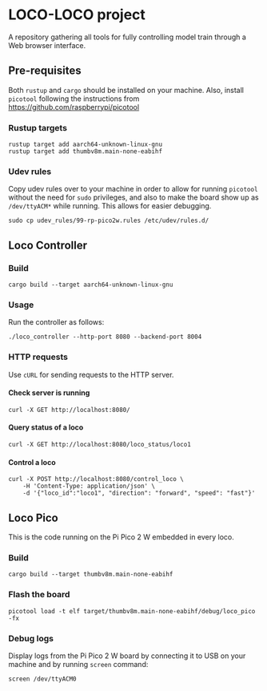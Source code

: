 # LOCO-LOCO project

A repository gathering all tools for fully controlling model train through a Web browser interface.

## Pre-requisites

Both `rustup` and `cargo` should be installed on your machine.
Also, install `picotool` following the instructions from
https://github.com/raspberrypi/picotool

### Rustup targets

```
rustup target add aarch64-unknown-linux-gnu
rustup target add thumbv8m.main-none-eabihf
```

### Udev rules

Copy udev rules over to your machine in order to allow for running `picotool`
without the need for `sudo` privileges, and also to make the board show up
as `/dev/ttyACM*` while running. This allows for easier debugging.

```
sudo cp udev_rules/99-rp-pico2w.rules /etc/udev/rules.d/
```

## Loco Controller

### Build

```
cargo build --target aarch64-unknown-linux-gnu
```

### Usage

Run the controller as follows:
```
./loco_controller --http-port 8080 --backend-port 8004
```

### HTTP requests

Use `cURL` for sending requests to the HTTP server.

#### Check server is running

```
curl -X GET http://localhost:8080/
```

#### Query status of a loco

```
curl -X GET http://localhost:8080/loco_status/loco1
```

#### Control a loco

```
curl -X POST http://localhost:8080/control_loco \
    -H 'Content-Type: application/json' \
    -d '{"loco_id":"loco1", "direction": "forward", "speed": "fast"}'
```

## Loco Pico

This is the code running on the Pi Pico 2 W embedded in every loco.

### Build

```
cargo build --target thumbv8m.main-none-eabihf
```

### Flash the board

```
picotool load -t elf target/thumbv8m.main-none-eabihf/debug/loco_pico -fx
```

### Debug logs

Display logs from the Pi Pico 2 W board by connecting it to USB on your machine
and by running `screen` command:

```
screen /dev/ttyACM0
```
